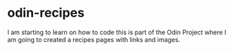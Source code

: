 # odin-recipes
I am starting to learn on how to code
this is part of the Odin Project where I am going to 
created a recipes pages with links and images.